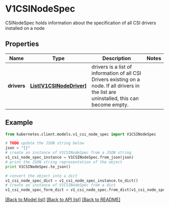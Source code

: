 # V1CSINodeSpec

CSINodeSpec holds information about the specification of all CSI drivers installed on a node

## Properties
Name | Type | Description | Notes
------------ | ------------- | ------------- | -------------
**drivers** | [**List[V1CSINodeDriver]**](V1CSINodeDriver.md) | drivers is a list of information of all CSI Drivers existing on a node. If all drivers in the list are uninstalled, this can become empty. | 

## Example

```python
from kubernetes.client.models.v1_csi_node_spec import V1CSINodeSpec

# TODO update the JSON string below
json = "{}"
# create an instance of V1CSINodeSpec from a JSON string
v1_csi_node_spec_instance = V1CSINodeSpec.from_json(json)
# print the JSON string representation of the object
print V1CSINodeSpec.to_json()

# convert the object into a dict
v1_csi_node_spec_dict = v1_csi_node_spec_instance.to_dict()
# create an instance of V1CSINodeSpec from a dict
v1_csi_node_spec_form_dict = v1_csi_node_spec.from_dict(v1_csi_node_spec_dict)
```
[[Back to Model list]](../README.md#documentation-for-models) [[Back to API list]](../README.md#documentation-for-api-endpoints) [[Back to README]](../README.md)


